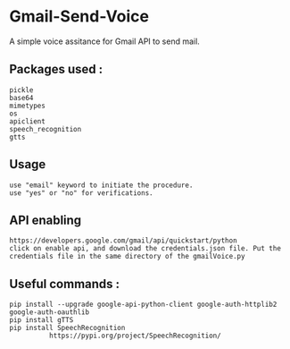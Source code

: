 # Gmail-Send-Voice
A simple voice assitance for Gmail API to send mail.

## Packages used :
    pickle
    base64
    mimetypes
    os
    apiclient
    speech_recognition
    gtts
## Usage
    use "email" keyword to initiate the procedure.
    use "yes" or "no" for verifications.
## API enabling
    https://developers.google.com/gmail/api/quickstart/python
    click on enable api, and download the credentials.json file. Put the credentials file in the same directory of the gmailVoice.py
      
## Useful commands :
    pip install --upgrade google-api-python-client google-auth-httplib2 google-auth-oauthlib
    pip install gTTS
    pip install SpeechRecognition 
              https://pypi.org/project/SpeechRecognition/


     
